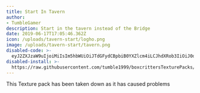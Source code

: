 ```yaml
---
title: Start In Tavern
author:
- TumbleGamer
description: Start in the tavern instead of the Bridge
date: 2019-06-17T17:05:46.362Z
icon: /uploads/tavern-start/logho.png
image: /uploads/tavern-start/tavern.png
disabled-code: >-
  eyJ2ZXJzaW9uIjoiMiIsIm5hbWUiOiJTdGFydCBpbiB0YXZlcm4iLCJhdXRob3IiOiJ0dW1ibGVnYW1lciIsImRhdGUiOjE1NjA3NzkwMzI1NTAsInBhY2tWZXJzaW9uIjoiMC4xIiwic2NyaXB0IjoiaHR0cHM6Ly9yYXcuZ2l0aHVidXNlcmNvbnRlbnQuY29tL3R1bWJsZTE5OTkvYm94Y3JpdHRlcnNUZXh0dXJlUGFja3MvbWFzdGVyL3N0YXJ0SW5UYXZlcm4vY2xpZW50NjMtZGFkLmpzIiwidXBkYXRlVVJMIjoiaHR0cHM6Ly9yYXcuZ2l0aHVidXNlcmNvbnRlbnQuY29tL3R1bWJsZTE5OTkvYm94Y3JpdHRlcnNUZXh0dXJlUGFja3MvbWFzdGVyL3N0YXJ0SW5UYXZlcm4vU3RhcnRpbnRhdmVybi5iY3RwLmpzb24ifQ
disabled-install: >-
  https://raw.githubusercontent.com/tumble1999/boxcrittersTexturePacks/master/startInTavern/Startintavern.bctp.json
---
```

This Texture pack has been taken down as it has caused problems

